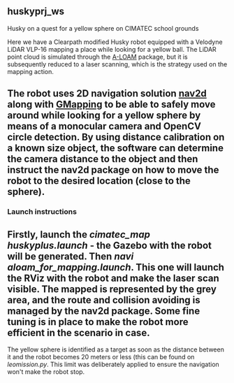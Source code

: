 ## huskyprj_ws
Husky on a quest for a yellow sphere on CIMATEC school grounds

Here we have a Clearpath modified Husky robot equipped with a Velodyne LiDAR VLP-16 mapping a place while looking for a yellow ball. The LiDAR point cloud is simulated through the [A-LOAM](https://github.com/HKUST-Aerial-Robotics/A-LOAM) package, but it is subsequently reduced to a laser scanning, which is the strategy used on the mapping action.

The robot uses 2D navigation solution [nav2d](http://wiki.ros.org/nav2d_navigator?distro=melodic) along with [GMapping](http://wiki.ros.org/gmapping) to be able to safely move around while looking for a yellow sphere by means of a monocular camera and OpenCV circle detection. By using distance calibration on a known size object, the software can determine the camera distance to the object and then instruct the nav2d package on how to move the robot to the desired location (close to the sphere).
---
### Launch instructions
Firstly, launch the <i>cimatec_map huskyplus.launch</i> - the Gazebo with the robot will be generated. Then <i>navi aloam_for_mapping.launch</i>. This one will launch the RViz with the robot and make the laser scan visible. The mapped is represented by the grey area, and the route and collision avoiding is managed by the nav2d package. Some fine tuning is in place to make the robot more efficient in the scenario in case.
---
The yellow sphere is identified as a target as soon as the distance between it and the robot becomes 20 meters or less (this can be found on <i>leomission.py</i>. This limit was deliberately applied to ensure the navigation won't make the robot stop.
